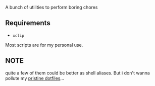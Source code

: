 A bunch of utilities to perform boring chores

## Requirements

- `xclip`

Most scripts are for my personal use.


## NOTE

quite a few of them could be better as shell aliases. But i don't wanna pollute
my [pristine dotfiles](https://github.com/vise890/dotfiles)...
